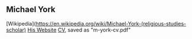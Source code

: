 ## Michael York
[Wikipedia](https://en.wikipedia.org/wiki/Michael-York-(religious-studies-scholar)
[His Website](http://www.michaelyork.co.uk/Domus)
[CV](http://www.michaelyork.co.uk/Domus/CV/cv.html), saved as "m-york-cv.pdf"